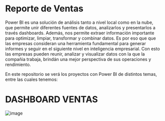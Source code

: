 # Reporte de Ventas
Power BI es una solución de análisis tanto a nivel local como en la nube, que permite unir diferentes fuentes de datos, analizarlos y presentarlos a través dashboards. Además, nos permite extraer información importante para optimizar, limpiar, transformar y combinar datos.
Es por eso que que las empresas consideran una herramienta fundamental para generar informes y seguir en el siguiente nivel en inteligencia empresarial. Con esto las empresas pueden reunir, analizar y visualizar datos con la que la compañia trabaja, brindán una mejor perspectiva de sus operaciones y rendimiento.

En este repositorio se verá los proyectos con Power BI de distintos temas, entre las cuales tenemos:

# DASHBOARD VENTAS


![image](https://github.com/Darkencc/Projects_PowerBI/assets/98909755/7e51d98c-46f9-48de-8d89-b3f1ce723a95)
